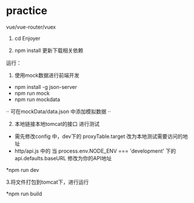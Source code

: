 # practice
vue/vue-router/vuex

1. cd Enjoyer

2. npm install 更新下载相关依赖

运行：

1. 使用mock数据进行前端开发

* npm install -g json-server
* npm run mock
* npm run mockdata

··
可在mockData/data.json 中添加模拟数据
··

2. 本地链接本地tomcat的接口 进行测试

* 需先修改config 中，dev下的 proxyTable.target 改为本地测试需要访问的地址
* http/api.js 中的 当 process.env.NODE_ENV === 'development' 下的api.defaults.baseURL 修改为你的API地址

*npm run dev

3.将文件打包到tomcat下，进行运行

*npm run build



